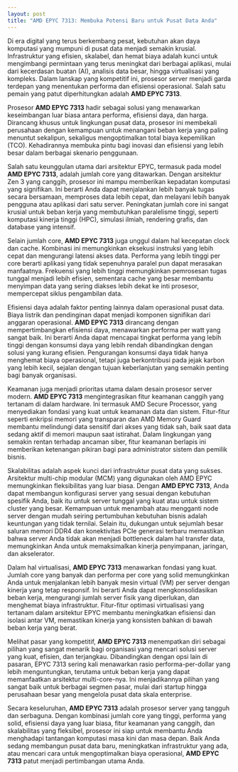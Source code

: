 ```yaml
---
layout: post
title: "AMD EPYC 7313: Membuka Potensi Baru untuk Pusat Data Anda"
---
```


Di era digital yang terus berkembang pesat, kebutuhan akan daya komputasi yang mumpuni di pusat data menjadi semakin krusial. Infrastruktur yang efisien, skalabel, dan hemat biaya adalah kunci untuk mengimbangi permintaan yang terus meningkat dari berbagai aplikasi, mulai dari kecerdasan buatan (AI), analisis data besar, hingga virtualisasi yang kompleks. Dalam lanskap yang kompetitif ini, prosesor server menjadi garda terdepan yang menentukan performa dan efisiensi operasional. Salah satu pemain yang patut diperhitungkan adalah **AMD EPYC 7313**.

Prosesor **AMD EPYC 7313** hadir sebagai solusi yang menawarkan keseimbangan luar biasa antara performa, efisiensi daya, dan harga. Dirancang khusus untuk lingkungan pusat data, prosesor ini membekali perusahaan dengan kemampuan untuk menangani beban kerja yang paling menuntut sekalipun, sekaligus mengoptimalkan total biaya kepemilikan (TCO). Kehadirannya membuka pintu bagi inovasi dan efisiensi yang lebih besar dalam berbagai skenario penggunaan.

Salah satu keunggulan utama dari arsitektur EPYC, termasuk pada model **AMD EPYC 7313**, adalah jumlah core yang ditawarkan. Dengan arsitektur Zen 3 yang canggih, prosesor ini mampu memberikan kepadatan komputasi yang signifikan. Ini berarti Anda dapat menjalankan lebih banyak tugas secara bersamaan, memproses data lebih cepat, dan melayani lebih banyak pengguna atau aplikasi dari satu server. Peningkatan jumlah core ini sangat krusial untuk beban kerja yang membutuhkan paralelisme tinggi, seperti komputasi kinerja tinggi (HPC), simulasi ilmiah, rendering grafis, dan database yang intensif.

Selain jumlah core, **AMD EPYC 7313** juga unggul dalam hal kecepatan clock dan cache. Kombinasi ini memungkinkan eksekusi instruksi yang lebih cepat dan mengurangi latensi akses data. Performa yang lebih tinggi per core berarti aplikasi yang tidak sepenuhnya paralel pun dapat merasakan manfaatnya. Frekuensi yang lebih tinggi memungkinkan pemrosesan tugas tunggal menjadi lebih efisien, sementara cache yang besar membantu menyimpan data yang sering diakses lebih dekat ke inti prosesor, mempercepat siklus pengambilan data.

Efisiensi daya adalah faktor penting lainnya dalam operasional pusat data. Biaya listrik dan pendinginan dapat menjadi komponen signifikan dari anggaran operasional. **AMD EPYC 7313** dirancang dengan mempertimbangkan efisiensi daya, menawarkan performa per watt yang sangat baik. Ini berarti Anda dapat mencapai tingkat performa yang lebih tinggi dengan konsumsi daya yang lebih rendah dibandingkan dengan solusi yang kurang efisien. Pengurangan konsumsi daya tidak hanya menghemat biaya operasional, tetapi juga berkontribusi pada jejak karbon yang lebih kecil, sejalan dengan tujuan keberlanjutan yang semakin penting bagi banyak organisasi.

Keamanan juga menjadi prioritas utama dalam desain prosesor server modern. **AMD EPYC 7313** mengintegrasikan fitur keamanan canggih yang tertanam di dalam hardware. Ini termasuk AMD Secure Processor, yang menyediakan fondasi yang kuat untuk keamanan data dan sistem. Fitur-fitur seperti enkripsi memori yang transparan dan AMD Memory Guard membantu melindungi data sensitif dari akses yang tidak sah, baik saat data sedang aktif di memori maupun saat istirahat. Dalam lingkungan yang semakin rentan terhadap ancaman siber, fitur keamanan berlapis ini memberikan ketenangan pikiran bagi para administrator sistem dan pemilik bisnis.

Skalabilitas adalah aspek kunci dari infrastruktur pusat data yang sukses. Arsitektur multi-chip modular (MCM) yang digunakan oleh AMD EPYC memungkinkan fleksibilitas yang luar biasa. Dengan **AMD EPYC 7313**, Anda dapat membangun konfigurasi server yang sesuai dengan kebutuhan spesifik Anda, baik itu untuk server tunggal yang kuat atau untuk sistem cluster yang besar. Kemampuan untuk menambah atau mengganti node server dengan mudah seiring pertumbuhan kebutuhan bisnis adalah keuntungan yang tidak ternilai. Selain itu, dukungan untuk sejumlah besar saluran memori DDR4 dan konektivitas PCIe generasi terbaru memastikan bahwa server Anda tidak akan menjadi bottleneck dalam hal transfer data, memungkinkan Anda untuk memaksimalkan kinerja penyimpanan, jaringan, dan akselerator.

Dalam hal virtualisasi, **AMD EPYC 7313** menawarkan fondasi yang kuat. Jumlah core yang banyak dan performa per core yang solid memungkinkan Anda untuk menjalankan lebih banyak mesin virtual (VM) per server dengan kinerja yang tetap responsif. Ini berarti Anda dapat mengkonsolidasikan beban kerja, mengurangi jumlah server fisik yang diperlukan, dan menghemat biaya infrastruktur. Fitur-fitur optimasi virtualisasi yang tertanam dalam arsitektur EPYC membantu meningkatkan efisiensi dan isolasi antar VM, memastikan kinerja yang konsisten bahkan di bawah beban kerja yang berat.

Melihat pasar yang kompetitif, **AMD EPYC 7313** menempatkan diri sebagai pilihan yang sangat menarik bagi organisasi yang mencari solusi server yang kuat, efisien, dan terjangkau. Dibandingkan dengan opsi lain di pasaran, EPYC 7313 sering kali menawarkan rasio performa-per-dollar yang lebih menguntungkan, terutama untuk beban kerja yang dapat memanfaatkan arsitektur multi-core-nya. Ini menjadikannya pilihan yang sangat baik untuk berbagai segmen pasar, mulai dari startup hingga perusahaan besar yang mengelola pusat data skala enterprise.

Secara keseluruhan, **AMD EPYC 7313** adalah prosesor server yang tangguh dan serbaguna. Dengan kombinasi jumlah core yang tinggi, performa yang solid, efisiensi daya yang luar biasa, fitur keamanan yang canggih, dan skalabilitas yang fleksibel, prosesor ini siap untuk membantu Anda menghadapi tantangan komputasi masa kini dan masa depan. Baik Anda sedang membangun pusat data baru, meningkatkan infrastruktur yang ada, atau mencari cara untuk mengoptimalkan biaya operasional, **AMD EPYC 7313** patut menjadi pertimbangan utama Anda.
